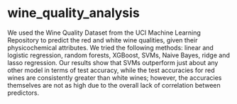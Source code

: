 # wine_quality_analysis

We used the Wine Quality Dataset from the UCI Machine Learning Repository to predict the red and white wine qualities, given their physicochemical attributes. We tried the following methods: linear and logistic regression, random forests, XGBoost, SVMs, Naive Bayes, ridge and lasso regression. Our results show that SVMs outperform just about any other model in terms of test accuracy, while the test accuracies for red wines are consistently greater than white wines; however, the accuracies themselves are not as high due to the overall lack of correlation between predictors.
